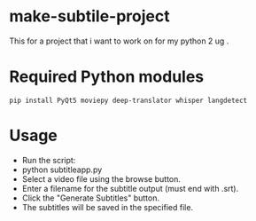 # make-subtile-project
This for a project that i want to work on for my python 2 ug .

# Required Python modules

```
pip install PyQt5 moviepy deep-translator whisper langdetect
```

# Usage

* Run the script:
* python subtitleapp.py
* Select a video file using the browse button.
* Enter a filename for the subtitle output (must end with .srt).
* Click the "Generate Subtitles" button.
* The subtitles will be saved in the specified file.

